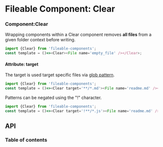 # Fileable Component: Clear

### Component:Clear

Wrapping components within a Clear component removes __all files__ from a given folder context before writing.

```javascript
import {Clear} from 'fileable-components';
const template = ()=><Clear><File name='empty_file' /></Clear>;
```

#### Attribute: target

The target is used target specific files via [glob pattern](https://github.com/isaacs/node-glob).

```javascript
import {Clear} from 'fileable-components';
const template = ()=><Clear target='**/*.md'><File name='readme.md' /></Clear>;
```

Patterns can be negated using the "!" character.

```javascript
import {Clear} from 'fileable-components';
const template = ()=><Clear target='!**/*.js'><File name='readme.md' /></Clear>;
```
## API

### Table of contents
